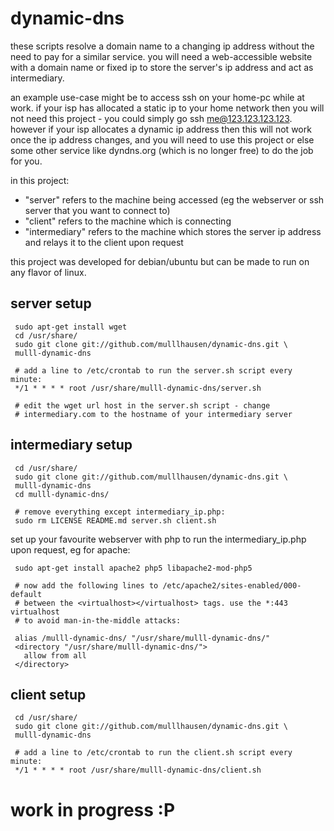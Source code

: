 dynamic-dns
===========

these scripts resolve a domain name to a changing ip address without the need
to pay for a similar service. you will need a web-accessible website with a
domain name or fixed ip to store the server's ip address and act as
intermediary.

an example use-case might be to access ssh on your home-pc while at work. if
your isp has allocated a static ip to your home network then you will not need
this project - you could simply go ssh me@123.123.123.123. however if your isp
allocates a dynamic ip address then this will not work once the ip address
changes, and you will need to use this project or else some other service like
dyndns.org (which is no longer free) to do the job for you.

in this project:
- "server" refers to the machine being accessed (eg the webserver or ssh server
that you want to connect to)
- "client" refers to the machine which is connecting
- "intermediary" refers to the machine which stores the server ip address and
relays it to the client upon request


this project was developed for debian/ubuntu but can be made to run on any
flavor of linux.


server setup
----------

     sudo apt-get install wget
     cd /usr/share/
     sudo git clone git://github.com/mulllhausen/dynamic-dns.git \
     mulll-dynamic-dns

     # add a line to /etc/crontab to run the server.sh script every minute:
     */1 * * * * root /usr/share/mulll-dynamic-dns/server.sh

     # edit the wget url host in the server.sh script - change
     # intermediary.com to the hostname of your intermediary server


intermediary setup
----------

     cd /usr/share/
     sudo git clone git://github.com/mulllhausen/dynamic-dns.git \
     mulll-dynamic-dns
     cd mulll-dynamic-dns/

     # remove everything except intermediary_ip.php:
     sudo rm LICENSE README.md server.sh client.sh

set up your favourite webserver with php to run the intermediary_ip.php upon
request, eg for apache:

     sudo apt-get install apache2 php5 libapache2-mod-php5

     # now add the following lines to /etc/apache2/sites-enabled/000-default
     # between the <virtualhost></virtualhost> tags. use the *:443 virtualhost
     # to avoid man-in-the-middle attacks:

     alias /mulll-dynamic-dns/ "/usr/share/mulll-dynamic-dns/"
     <directory "/usr/share/mulll-dynamic-dns/">
       allow from all
     </directory>


client setup
----------

     cd /usr/share/
     sudo git clone git://github.com/mulllhausen/dynamic-dns.git \
     mulll-dynamic-dns

     # add a line to /etc/crontab to run the client.sh script every minute:
     */1 * * * * root /usr/share/mulll-dynamic-dns/client.sh

work in progress :P
===========
